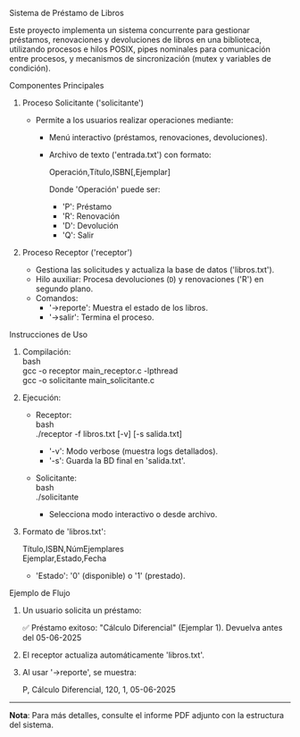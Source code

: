 Sistema de Préstamo de Libros

Este proyecto implementa un sistema concurrente para gestionar préstamos, renovaciones y devoluciones de libros en una biblioteca, utilizando procesos e hilos POSIX, pipes nominales para comunicación entre procesos, y mecanismos de sincronización (mutex y variables de condición).  

Componentes Principales
1. Proceso Solicitante ('solicitante') 
   - Permite a los usuarios realizar operaciones mediante:  
     - Menú interactivo (préstamos, renovaciones, devoluciones).  
     - Archivo de texto ('entrada.txt') con formato:  
         
       Operación,Título,ISBN[,Ejemplar]  
         
       Donde 'Operación' puede ser:  
       - 'P': Préstamo  
       - 'R': Renovación  
       - 'D': Devolución  
       - 'Q': Salir  

2. Proceso Receptor ('receptor')
   - Gestiona las solicitudes y actualiza la base de datos ('libros.txt').  
   - Hilo auxiliar: Procesa devoluciones (`D`) y renovaciones ('R') en segundo plano.  
   - Comandos:  
     - '→reporte': Muestra el estado de los libros.  
     - '→salir': Termina el proceso.  

Instrucciones de Uso  
1. Compilación:  
   bash  
   gcc -o receptor main_receptor.c -lpthread  
   gcc -o solicitante main_solicitante.c  
     

2. Ejecución:  
   - Receptor:  
     bash  
     ./receptor -f libros.txt [-v] [-s salida.txt]  
       
     - '-v': Modo verbose (muestra logs detallados).  
     - '-s': Guarda la BD final en 'salida.txt'.  
   - Solicitante:  
     bash  
     ./solicitante  
       
     - Selecciona modo interactivo o desde archivo.  

3. Formato de 'libros.txt':  
     
   Título,ISBN,NúmEjemplares  
   Ejemplar,Estado,Fecha  
     
   - 'Estado': '0' (disponible) o '1' (prestado).  

Ejemplo de Flujo
1. Un usuario solicita un préstamo:  
     
   ✅ Préstamo exitoso: "Cálculo Diferencial" (Ejemplar 1). Devuelva antes del 05-06-2025  
     
2. El receptor actualiza automáticamente 'libros.txt'.  
3. Al usar '→reporte', se muestra:  
   
   P, Cálculo Diferencial, 120, 1, 05-06-2025  
     

---

**Nota**: Para más detalles, consulte el informe PDF adjunto con la estructura del sistema.

